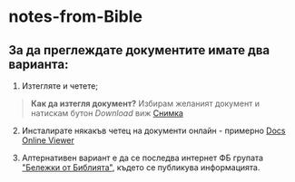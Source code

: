 # notes-from-Bible
## За да преглеждате документите имате два варианта: 
1. Изтегляте и четете; 
>**Как да изтегля документ?**
>Избирам желаният документ и натискам бутон *Download* виж [Снимка](https://drive.google.com/file/d/1h3bsnlVsNZ9H4XrwtBNMaHCVMxAJo5xJ/view?usp=sharing)

2. Инсталирате някакъв четец на документи онлайн - примерно [Docs Online Viewer](https://chrome.google.com/webstore/detail/docs-online-viewer/gmpljdlgcdkljlppaekciacdmdlhfeon) 

3. Алтернативен вариант е да се последва интернет ФБ групата ["Бележки от Библията"](https://www.facebook.com/groups/714191625959747), където се публикува информацията.

